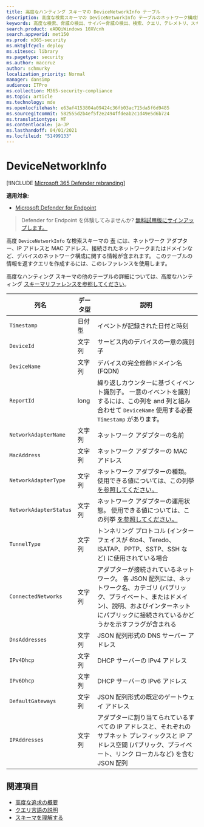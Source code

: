 ```yaml
---
title: 高度なハンティング スキーマの DeviceNetworkInfo テーブル
description: 高度な検索スキーマの DeviceNetworkInfo テーブルのネットワーク構成情報について説明します。
keywords: 高度な検索、脅威の検出、サイバー脅威の検出、検索、クエリ、テレメトリ、スキーマ参照、kusto、テーブル、列、データ型、説明、devicenetworkinfo、デバイス、mac、IP、アダプター、dns、dhcp、ゲートウェイ、トンネル、DeviceNetworkInfo
search.product: eADQiWindows 10XVcnh
search.appverid: met150
ms.prod: m365-security
ms.mktglfcycl: deploy
ms.sitesec: library
ms.pagetype: security
ms.author: maccruz
author: schmurky
localization_priority: Normal
manager: dansimp
audience: ITPro
ms.collection: M365-security-compliance
ms.topic: article
ms.technology: mde
ms.openlocfilehash: e63af4153804a09424c36fb03ac715da5f6d9485
ms.sourcegitcommit: 582555d2b4ef5f2e2494ffdeab2c1d49e5d6b724
ms.translationtype: MT
ms.contentlocale: ja-JP
ms.lasthandoff: 04/01/2021
ms.locfileid: "51499133"
---
```

# <a name="devicenetworkinfo"></a>DeviceNetworkInfo

[!INCLUDE [Microsoft 365 Defender rebranding](../../includes/microsoft-defender.md)]

**適用対象:**
- [Microsoft Defender for Endpoint](https://go.microsoft.com/fwlink/p/?linkid=2154037)

>Defender for Endpoint を体験してみませんか? [無料試用版にサインアップします。](https://www.microsoft.com/microsoft-365/windows/microsoft-defender-atp?ocid=docs-wdatp-advancedhuntingref-abovefoldlink)

高度 `DeviceNetworkInfo` な検索スキーマの [表](advanced-hunting-overview.md) には、ネットワーク アダプター、IP アドレスと MAC アドレス、接続されたネットワークまたはドメインなど、デバイスのネットワーク構成に関する情報が含まれます。 このテーブルの情報を返すクエリを作成するには、このレファレンスを使用します。

高度なハンティング スキーマの他のテーブルの詳細については、高度なハンティング [スキーマリファレンスを参照してください](advanced-hunting-schema-reference.md)。

| 列名 | データ型 | 説明 |
|-------------|-----------|-------------|
| `Timestamp` | 日付型 | イベントが記録された日付と時刻 |
| `DeviceId` | 文字列 | サービス内のデバイスの一意の識別子 |
| `DeviceName` | 文字列 | デバイスの完全修飾ドメイン名 (FQDN) |
| `ReportId` | long | 繰り返しカウンターに基づくイベント識別子。 一意のイベントを識別するには、この列を and 列と組み合わせて `DeviceName` 使用する必要 `Timestamp` があります。 |
| `NetworkAdapterName` | 文字列 | ネットワーク アダプターの名前 |
| `MacAddress` | 文字列 | ネットワーク アダプターの MAC アドレス |
| `NetworkAdapterType` | 文字列 | ネットワーク アダプターの種類。 使用できる値については、この列挙 [を参照してください。](https://docs.microsoft.com/dotnet/api/system.net.networkinformation.networkinterfacetype?view=netframework-4.7.2&preserve-view=true) |
| `NetworkAdapterStatus` | 文字列 | ネットワーク アダプターの運用状態。 使用できる値については、この列挙 [を参照してください。](https://docs.microsoft.com/dotnet/api/system.net.networkinformation.operationalstatus?view=netframework-4.7.2&preserve-view=true) |
| `TunnelType` | 文字列 | トンネリング プロトコル (インターフェイスが 6to4、Teredo、ISATAP、PPTP、SSTP、SSH など) に使用されている場合 |
| `ConnectedNetworks` | 文字列 | アダプターが接続されているネットワーク。 各 JSON 配列には、ネットワーク名、カテゴリ (パブリック、プライベート、またはドメイン)、説明、およびインターネットにパブリックに接続されているかどうかを示すフラグが含まれる |
| `DnsAddresses` | 文字列 | JSON 配列形式の DNS サーバー アドレス |
| `IPv4Dhcp` | 文字列 | DHCP サーバーの IPv4 アドレス |
| `IPv6Dhcp` | 文字列 | DHCP サーバーの IPv6 アドレス |
| `DefaultGateways` | 文字列 | JSON 配列形式の既定のゲートウェイ アドレス |
| `IPAddresses` | 文字列 | アダプターに割り当てられているすべての IP アドレスと、それぞれのサブネット プレフィックスと IP アドレス空間 (パブリック、プライベート、リンク ローカルなど) を含む JSON 配列 |

## <a name="related-topics"></a>関連項目
- [高度な追求の概要](advanced-hunting-overview.md)
- [クエリ言語の説明](advanced-hunting-query-language.md)
- [スキーマを理解する](advanced-hunting-schema-reference.md)
